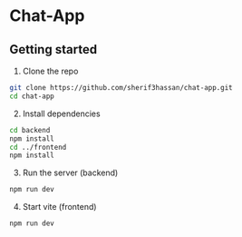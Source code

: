 # Chat-App

## Getting started

1. Clone the repo

```bash
git clone https://github.com/sherif3hassan/chat-app.git
cd chat-app
```

2. Install dependencies

```bash
cd backend
npm install
cd ../frontend
npm install
```

3. Run the server (backend)

```bash
npm run dev
```

4. Start vite (frontend)

```bash
npm run dev
```
